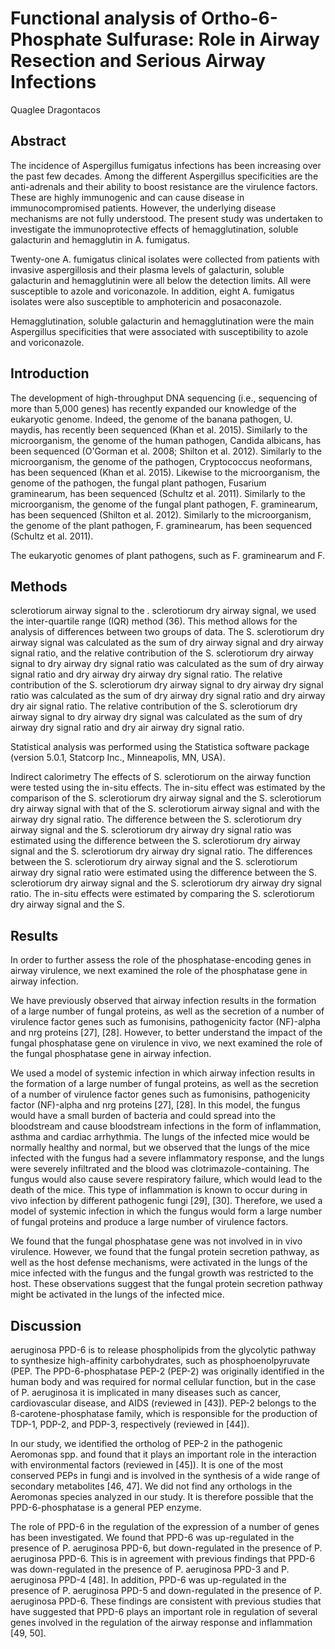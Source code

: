 # Functional analysis of Ortho-6-Phosphate Sulfurase: Role in Airway Resection and Serious Airway Infections
Quaglee Dragontacos


## Abstract
The incidence of Aspergillus fumigatus infections has been increasing over the past few decades. Among the different Aspergillus specificities are the anti-adrenals and their ability to boost resistance are the virulence factors. These are highly immunogenic and can cause disease in immunocompromised patients. However, the underlying disease mechanisms are not fully understood. The present study was undertaken to investigate the immunoprotective effects of hemagglutination, soluble galacturin and hemagglutin in A. fumigatus.

Twenty-one A. fumigatus clinical isolates were collected from patients with invasive aspergillosis and their plasma levels of galacturin, soluble galacturin and hemagglutinin were all below the detection limits. All were susceptible to azole and voriconazole. In addition, eight A. fumigatus isolates were also susceptible to amphotericin and posaconazole.

Hemagglutination, soluble galacturin and hemagglutination were the main Aspergillus specificities that were associated with susceptibility to azole and voriconazole.


## Introduction
The development of high-throughput DNA sequencing (i.e., sequencing of more than 5,000 genes) has recently expanded our knowledge of the eukaryotic genome. Indeed, the genome of the banana pathogen, U. maydis, has recently been sequenced (Khan et al. 2015). Similarly to the microorganism, the genome of the human pathogen, Candida albicans, has been sequenced (O'Gorman et al. 2008; Shilton et al. 2012). Similarly to the microorganism, the genome of the pathogen, Cryptococcus neoformans, has been sequenced (Khan et al. 2015). Likewise to the microorganism, the genome of the pathogen, the fungal plant pathogen, Fusarium graminearum, has been sequenced (Schultz et al. 2011). Similarly to the microorganism, the genome of the fungal plant pathogen, F. graminearum, has been sequenced (Shilton et al. 2012). Similarly to the microorganism, the genome of the plant pathogen, F. graminearum, has been sequenced (Schultz et al. 2011).

The eukaryotic genomes of plant pathogens, such as F. graminearum and F.


## Methods
sclerotiorum airway signal to the . sclerotiorum dry airway signal, we used the inter-quartile range (IQR) method (36). This method allows for the analysis of differences between two groups of data. The S. sclerotiorum dry airway signal was calculated as the sum of dry airway signal and dry airway signal ratio, and the relative contribution of the S. sclerotiorum dry airway signal to dry airway dry signal ratio was calculated as the sum of dry airway signal ratio and dry airway dry airway dry signal ratio. The relative contribution of the S. sclerotiorum dry airway signal to dry airway dry signal ratio was calculated as the sum of dry airway dry signal ratio and dry airway dry air signal ratio. The relative contribution of the S. sclerotiorum dry airway signal to dry airway dry signal was calculated as the sum of dry airway dry signal ratio and dry air airway dry signal ratio.

Statistical analysis was performed using the Statistica software package (version 5.0.1, Statcorp Inc., Minneapolis, MN, USA).

Indirect calorimetry
The effects of S. sclerotiorum on the airway function were tested using the in-situ effects. The in-situ effect was estimated by the comparison of the S. sclerotiorum dry airway signal and the S. sclerotiorum dry airway signal with that of the S. sclerotiorum airway signal and with the airway dry signal ratio. The difference between the S. sclerotiorum dry airway signal and the S. sclerotiorum dry airway dry signal ratio was estimated using the difference between the S. sclerotiorum dry airway signal and the S. sclerotiorum dry airway dry signal ratio. The differences between the S. sclerotiorum dry airway signal and the S. sclerotiorum airway dry signal ratio were estimated using the difference between the S. sclerotiorum dry airway signal and the S. sclerotiorum dry airway dry signal ratio. The in-situ effects were estimated by comparing the S. sclerotiorum dry airway signal and the S.


## Results
In order to further assess the role of the phosphatase-encoding genes in airway virulence, we next examined the role of the phosphatase gene in airway infection.

We have previously observed that airway infection results in the formation of a large number of fungal proteins, as well as the secretion of a number of virulence factor genes such as fumonisins, pathogenicity factor (NF)-alpha and nrg proteins [27], [28]. However, to better understand the impact of the fungal phosphatase gene on virulence in vivo, we next examined the role of the fungal phosphatase gene in airway infection.

We used a model of systemic infection in which airway infection results in the formation of a large number of fungal proteins, as well as the secretion of a number of virulence factor genes such as fumonisins, pathogenicity factor (NF)-alpha and nrg proteins [27], [28]. In this model, the fungus would have a small burden of bacteria and could spread into the bloodstream and cause bloodstream infections in the form of inflammation, asthma and cardiac arrhythmia. The lungs of the infected mice would be normally healthy and normal, but we observed that the lungs of the mice infected with the fungus had a severe inflammatory response, and the lungs were severely infiltrated and the blood was clotrimazole-containing. The fungus would also cause severe respiratory failure, which would lead to the death of the mice. This type of inflammation is known to occur during in vivo infection by different pathogenic fungi [29], [30]. Therefore, we used a model of systemic infection in which the fungus would form a large number of fungal proteins and produce a large number of virulence factors.

We found that the fungal phosphatase gene was not involved in in vivo virulence. However, we found that the fungal protein secretion pathway, as well as the host defense mechanisms, were activated in the lungs of the mice infected with the fungus and the fungal growth was restricted to the host. These observations suggest that the fungal protein secretion pathway might be activated in the lungs of the infected mice.


## Discussion
aeruginosa PPD-6 is to release phospholipids from the glycolytic pathway to synthesize high-affinity carbohydrates, such as phosphoenolpyruvate (PEP. The PPD-6-phosphatase PEP-2 (PEP-2) was originally identified in the human body and was required for normal cellular function, but in the case of P. aeruginosa it is implicated in many diseases such as cancer, cardiovascular disease, and AIDS (reviewed in [43]). PEP-2 belongs to the ß-carotene-phosphatase family, which is responsible for the production of TDP-1, PDP-2, and PDP-3, respectively (reviewed in [44]).

In our study, we identified the ortholog of PEP-2 in the pathogenic Aeromonas spp. and found that it plays an important role in the interaction with environmental factors (reviewed in [45]). It is one of the most conserved PEPs in fungi and is involved in the synthesis of a wide range of secondary metabolites [46, 47]. We did not find any orthologs in the Aeromonas species analyzed in our study. It is therefore possible that the PPD-6-phosphatase is a general PEP enzyme.

The role of PPD-6 in the regulation of the expression of a number of genes has been investigated. We found that PPD-6 was up-regulated in the presence of P. aeruginosa PPD-6, but down-regulated in the presence of P. aeruginosa PPD-6. This is in agreement with previous findings that PPD-6 was down-regulated in the presence of P. aeruginosa PPD-3 and P. aeruginosa PPD-4 [48]. In addition, PPD-6 was up-regulated in the presence of P. aeruginosa PPD-5 and down-regulated in the presence of P. aeruginosa PPD-6. These findings are consistent with previous studies that have suggested that PPD-6 plays an important role in regulation of several genes involved in the regulation of the airway response and inflammation [49, 50].
